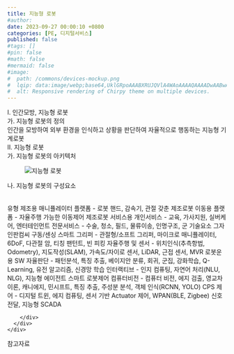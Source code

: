 ```yaml
---
title: 지능형 로봇
#author: 
date: 2023-09-27 00:00:10 +0800
categories: [PE, 디지털서비스]
published: false
#tags: []
#pin: false
#math: false
#mermaid: false
#image:
#  path: /commons/devices-mockup.png
#  lqip: data:image/webp;base64,UklGRpoAAABXRUJQVlA4WAoAAAAQAAAADwAABwAAQUxQSDIAAAARL0AmbZurmr57yyIiqE8oiG0bejIYEQTgqiDA9vqnsUSI6H+oAERp2HZ65qP/VIAWAFZQOCBCAAAA8AEAnQEqEAAIAAVAfCWkAALp8sF8rgRgAP7o9FDvMCkMde9PK7euH5M1m6VWoDXf2FkP3BqV0ZYbO6NA/VFIAAAA
#  alt: Responsive rendering of Chirpy theme on multiple devices.
---
```


<div class="post-wrap">
  <div class="para">
    <div class="para-title">
      I. 인간모방, 지능형 로봇
    </div>
    <div class="para-cntnt">
      <div class="para">
        <div class="para-title">
          가. 지능형 로봇의 정의
        </div>
        <div class="para-cntnt">
            인간을 모방하여 외부 환경을 인식하고 상황을 판단하여 자율적으로 행동하는 지능형 기계로봇
        </div>
      </div>
    </div>
  </div>
  
  <div class="para">
    <div class="para-title">
      II. 지능형 로봇
    </div>
    <div class="para-cntnt">
      <div class="para">
        <div class="para-title">
          가. 지능형 로봇의 아키텍처
        </div>
        <div class="para-cntnt">
          <figure class="post-figure">
            <img src="/assets/img/posts/지능형-로봇.png" alt="지능형 로봇">
<!--            <figcaption>Source: Unveiling the Metaverse: Exploring Emerging Trends, Multifaceted Perspectives, and Future Challenges</figcaption>-->
          </figure>
        </div>
      </div>
      <div class="para">
        <div class="para-title">
          나. 지능형 로봇의 구성요소
        </div>
        <div class="para-cntnt">
          <table class="post-table">
          </table>
          유형
  제조용
    매니퓰레이터 플랫폼 - 로봇 핸드, 감속기, 관절 갖춘 제조로봇
    이동용 플랫폼 - 자율주행 가능한 이동제어 제조로봇
  서비스용
    개인서비스 - 교육, 가사지원, 실버케어, 엔터테인먼트
    전문서비스 - 수술, 청소, 필드, 물류이송, 인명구조, 군
기술요소 그자인판컴씨
  구동/센싱
    스마트 그리퍼 - 관절형/소프트 그리퍼, 마이크로 매니퓰레이터, 6DoF, 다관절 암, 티칭 팬턴트, 빈 피킹
    자율주행 및 센서 - 위치인식(추측항법, Odometry), 지도작성(SLAM), 가속도/자이로 센서, LiDAR, 근접 센서, MVR
  로봇운용 SW
    자율판단 - 패턴분석, 특징 추출, 베이지안 분류, 회귀, 군집, 강화학습, Q-Learning, 유전 알고리즘, 신경망 학습
    인터랙티브 - 인지 컴퓨팅, 자연어 처리(NLU, NLG), 지능형 에이전트
  스마트 로봇제어
    컴퓨터비전 - 컴퓨터 비전, 에지 검출, 영교차이론, 캐니에지, 민시프트, 특징 추출, 주성분 분석, 객체 인식(RCNN, YOLO)
    CPS 제어 - 디지털 트윈, 에지 컴퓨팅, 센서 기반 Actuator 제어, WPAN(BLE, Zigbee) 신호 전달, 지능형 SCADA

        </div>
      </div>
    </div>
  </div>

  <div class="refr-wrap">
    <div class="refr-title">
        참고자료
    </div>
    <ol class="refr-list">
    <!--    <li>(나현식, 최대선) <a target="_blank" href="https://scienceon.kisti.re.kr/commons/util/originalView.do?cn=JAKO202225948430499&oCn=JAKO202225948430499&dbt=JAKO&journal=NJOU00291864">메타버스 보안 위협 요소 및 대응 방안 검토</a></li>-->
    <!--    <li>(M. Uddin, S. Manickam, H. Ullah, M. Obaidat and A. Dandoush) <a target="_blank" href="https://ieeexplore.ieee.org/abstract/document/10138386">Unveiling the Metaverse: Exploring Emerging Trends, Multifaceted Perspectives, and Future Challenges</a></li>-->
    </ol>
  </div>
</div>
